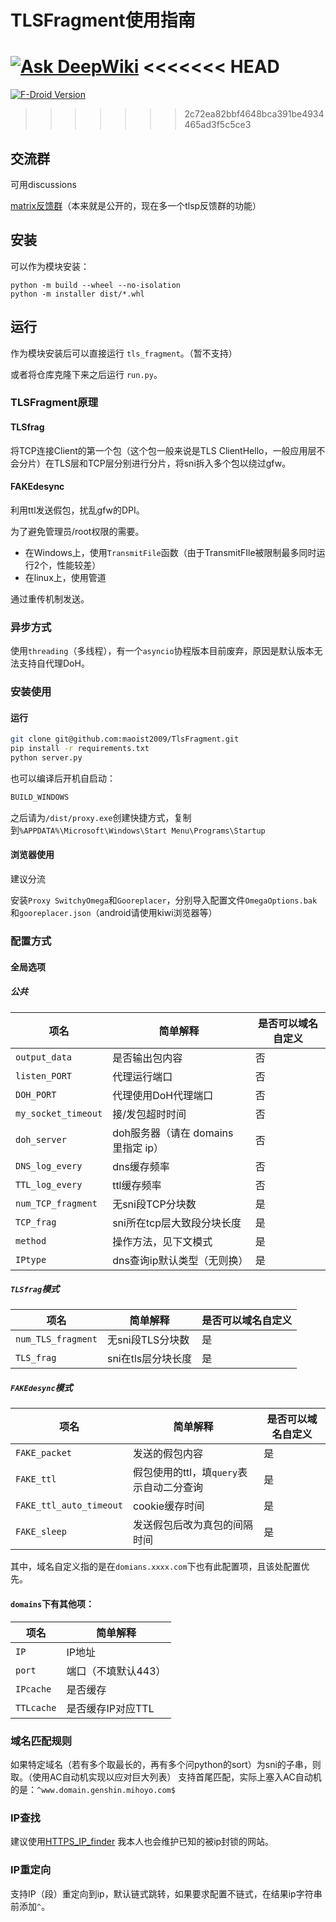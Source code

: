 # TLSFragment使用指南

[![Ask DeepWiki](https://deepwiki.com/badge.svg)](https://deepwiki.com/maoist2009/TlsFragment)
<<<<<<< HEAD
=======
[![F-Droid Version](https://img.shields.io/f-droid/v/org.maoist2009.tlsfragment)](https://f-droid.org/packages/org.maoist2009.tlsfragment/)
>>>>>>> 2c72ea82bbf4648bca391be4934465ad3f5c5ce3

## 交流群

可用discussions

[matrix反馈群](https://matrix.to/#/!cCTXKjhvtagDMxlyLB:matrix.org?via=matrix.org&via=cutefunny.art)（本来就是公开的，现在多一个tlsp反馈群的功能）

## 安装

可以作为模块安装：

```shell
python -m build --wheel --no-isolation
python -m installer dist/*.whl
```

## 运行

作为模块安装后可以直接运行 `tls_fragment`。（暂不支持）

或者将仓库克隆下来之后运行 `run.py`。

### TLSFragment原理

#### TLSfrag

将TCP连接Client的第一个包（这个包一般来说是TLS ClientHello，一般应用层不会分片）在TLS层和TCP层分别进行分片，将sni拆入多个包以绕过gfw。

#### FAKEdesync

利用ttl发送假包，扰乱gfw的DPI。

为了避免管理员/root权限的需要。

+ 在Windows上，使用`TransmitFile`函数（由于TransmitFIle被限制最多同时运行2个，性能较差）
+ 在linux上，使用管道

通过重传机制发送。

### 异步方式

使用`threading`（多线程），有一个`asyncio`协程版本目前废弃，原因是默认版本无法支持自代理DoH。

### 安装使用

#### 运行

```bash
git clone git@github.com:maoist2009/TlsFragment.git
pip install -r requirements.txt
python server.py
```

也可以编译后开机自启动：

```bash
BUILD_WINDOWS
```

之后请为`/dist/proxy.exe`创建快捷方式，复制到`%APPDATA%\Microsoft\Windows\Start Menu\Programs\Startup`

#### 浏览器使用

建议分流

安装`Proxy SwitchyOmega`和`Gooreplacer`，分别导入配置文件`OmegaOptions.bak`和`gooreplacer.json`（android请使用kiwi浏览器等）

### 配置方式

#### 全局选项

##### 公共


| 项名                | 简单解释                            | 是否可以域名自定义 |
| ------------------- | ----------------------------------- | ------------------ |
| `output_data`       | 是否输出包内容                      | 否                 |
| `listen_PORT`       | 代理运行端口                        | 否                 |
| `DOH_PORT`          | 代理使用DoH代理端口                 | 否                 |
| `my_socket_timeout` | 接/发包超时时间                     | 否                 |
| `doh_server`        | doh服务器（请在 domains 里指定 ip） | 否                 |
| `DNS_log_every`     | dns缓存频率                         | 否                 |
| `TTL_log_every`     | ttl缓存频率                         | 否                 |
| `num_TCP_fragment`  | 无sni段TCP分块数                    | 是                 |
| `TCP_frag`          | sni所在tcp层大致段分块长度          | 是                 |
| `method`            | 操作方法，见下文模式                | 是                 |
| `IPtype`            | dns查询ip默认类型（无则换）         | 是                 |

##### `TLSfrag`模式


| 项名               | 简单解释           | 是否可以域名自定义 |
| ------------------ | ------------------ | ------------------ |
| `num_TLS_fragment` | 无sni段TLS分块数   | 是                 |
| `TLS_frag`         | sni在tls层分块长度 | 是                 |

##### `FAKEdesync`模式


| 项名                    | 简单解释                                 | 是否可以域名自定义 |
| ----------------------- | ---------------------------------------- | ------------------ |
| `FAKE_packet`           | 发送的假包内容                           | 是                 |
| `FAKE_ttl`              | 假包使用的ttl，填`query`表示自动二分查询 | 是                 |
| `FAKE_ttl_auto_timeout` | cookie缓存时间                           | 是                 |
| `FAKE_sleep`            | 发送假包后改为真包的间隔时间             | 是                 |

其中，域名自定义指的是在`domians.xxxx.com`下也有此配置项，且该处配置优先。

#### `domains`下有其他项：


| 项名       | 简单解释            |
| ---------- | ------------------- |
| `IP`       | IP地址              |
| `port`     | 端口（不填默认443） |
| `IPcache`  | 是否缓存            |
| `TTLcache` | 是否缓存IP对应TTL   |

### 域名匹配规则

如果特定域名（若有多个取最长的，再有多个问python的sort）为sni的子串，则取。（使用AC自动机实现以应对巨大列表）
支持首尾匹配，实际上塞入AC自动机的是：`^www.domain.genshin.mihoyo.com$`

### IP查找

建议使用[HTTPS_IP_finder](https://github.com/maoist2009/HTTPS_IP_finder)
我本人也会维护已知的被ip封锁的网站。

### IP重定向

支持IP（段）重定向到ip，默认链式跳转，如果要求配置不链式，在结果ip字符串前添加`^`。
